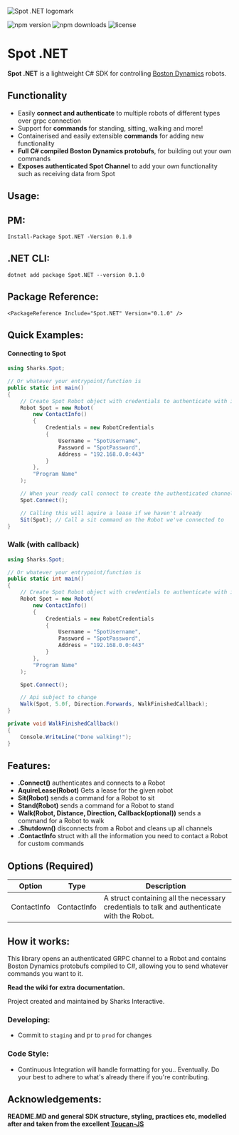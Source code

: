 ﻿![Spot .NET logomark](https://i.imgur.com/FiqCe1Z.png")

![npm version](https://img.shields.io/nuget/v/spot.net)  ![npm downloads](https://img.shields.io/nuget/dt/spot.net)  ![license](https://img.shields.io/github/license/sharks-interactive/spot.net)

# Spot​​ .NET
**Spot .NET** is a lightweight C# SDK for controlling [Boston Dynamics](https://www.bostondynamics.com/) robots.

## Functionality
- Easily **connect and authenticate** to multiple robots of different types over grpc connection
- Support for **commands** for standing, sitting, walking and more!
- Containerised and easily extensible **commands** for adding new functionality
- **Full C# compiled Boston Dynamics protobufs**, for building out your own commands
- **Exposes authenticated Spot Channel** to add your own functionality such as receiving data from Spot

## Usage:

## PM:
```
Install-Package Spot.NET -Version 0.1.0
```

## .NET CLI:
```
dotnet add package Spot.NET --version 0.1.0
```

## Package Reference:
```
<PackageReference Include="Spot.NET" Version="0.1.0" />
```

## Quick Examples:
#### Connecting to Spot
```csharp
using Sharks.Spot;

// Or whatever your entrypoint/function is
public static int main()
{
	// Create Spot Robot object with credentials to authenticate with it
	Robot Spot = new Robot(
		new ContactInfo()
		{
			Credentials = new RobotCredentials
			{
				Username = "SpotUsername",
				Password = "SpotPassword",
				Address = "192.168.0.0:443"
			}
		},
		"Program Name"
	);

	// When your ready call connect to create the authenticated channel
	Spot.Connect();

	// Calling this will aquire a lease if we haven't already
	Sit(Spot); // Call a sit command on the Robot we've connected to
}
```

### Walk (with callback)
```csharp
using Sharks.Spot;

// Or whatever your entrypoint/function is
public static int main()
{
	// Create Spot Robot object with credentials to authenticate with it
	Robot Spot = new Robot(
		new ContactInfo()
		{
			Credentials = new RobotCredentials
			{
				Username = "SpotUsername",
				Password = "SpotPassword",
				Address = "192.168.0.0:443"
			}
		},
		"Program Name"
	);

	Spot.Connect();

	// Api subject to change
	Walk(Spot, 5.0f, Direction.Forwards, WalkFinishedCallback);
}

private void WalkFinishedCallback()
{
	Console.WriteLine("Done walking!");
}
```

## Features:
- **.Connect()** authenticates and connects to a Robot
- **AquireLease(Robot)** Gets a lease for the given robot
- **Sit(Robot)** sends a command for a Robot to sit
- **Stand(Robot)** sends a command for a Robot to stand
- **Walk(Robot, Distance, Direction, Callback(optional))** sends a command for a Robot to walk
- **.Shutdown()** disconnects from a Robot and cleans up all channels
- **.ContactInfo** struct with all the information you need to contact a Robot for custom commands

## Options (Required)

| Option | Type | Description |
| ------ | ---- | ----------- |
| ContactInfo  | ContactInfo | A struct containing all the necessary credentials to talk and authenticate with the Robot. |


## How it works:
This library opens an authenticated GRPC channel to a Robot and contains Boston Dynamics protobufs compiled to C#, allowing you to send whatever commands you want to it.

**Read the wiki for extra documentation.**
  
Project created and maintained by Sharks Interactive.
  
### Developing:
  - Commit to ``staging`` and pr to ``prod`` for changes

### Code Style:
  - Continuous Integration will handle formatting for you.. Eventually. Do your best to adhere to what's already there if you're contributing.

## Acknowledgements:
**README.MD and general SDK structure, styling, practices etc, modelled after and taken from the excellent [Toucan-JS](https://github.com/robertcepa/toucan-js)**
